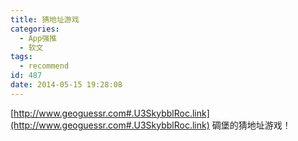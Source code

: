 ```yaml
---
title: 猜地址游戏
categories:
  - App强推
  - 软文
tags:
  - recommend
id: 487
date: 2014-05-15 19:28:08
---
```


[http://www.geoguessr.com#.U3SkybblRoc.link](http://www.geoguessr.com#.U3SkybblRoc.link)
碉堡的猜地址游戏！